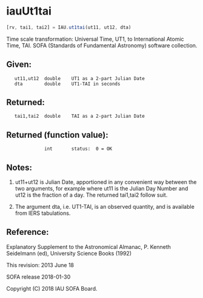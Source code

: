 # iauUt1tai

```js
[rv, tai1, tai2] = IAU.ut1tai(ut11, ut12, dta)
```

Time scale transformation:  Universal Time, UT1, to International
Atomic Time, TAI.
SOFA (Standards of Fundamental Astronomy) software collection.


## Given:
```
   ut11,ut12  double    UT1 as a 2-part Julian Date
   dta        double    UT1-TAI in seconds
```

## Returned:
```
   tai1,tai2  double    TAI as a 2-part Julian Date
```

## Returned (function value):
```
              int       status:  0 = OK
```

## Notes:

1) ut11+ut12 is Julian Date, apportioned in any convenient way
   between the two arguments, for example where ut11 is the Julian
   Day Number and ut12 is the fraction of a day.  The returned
   tai1,tai2 follow suit.

2) The argument dta, i.e. UT1-TAI, is an observed quantity, and is
   available from IERS tabulations.

## Reference:

   Explanatory Supplement to the Astronomical Almanac,
   P. Kenneth Seidelmann (ed), University Science Books (1992)

This revision:  2013 June 18

SOFA release 2018-01-30

Copyright (C) 2018 IAU SOFA Board.